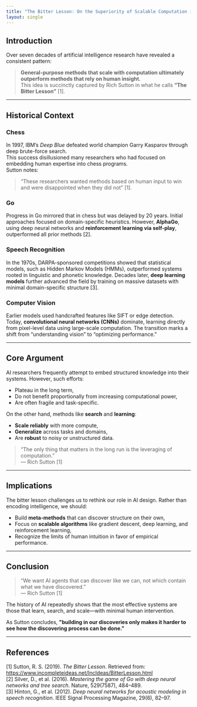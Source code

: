 ```yaml
---
title: "The Bitter Lesson: On the Superiority of Scalable Computation in AI"
layout: single
---
```


## Introduction

Over seven decades of artificial intelligence research have revealed a consistent pattern:  
> **General-purpose methods that scale with computation ultimately outperform methods that rely on human insight.**  
This idea is succinctly captured by Rich Sutton in what he calls **“The Bitter Lesson”** [1].

---

## Historical Context

### Chess

In 1997, IBM’s *Deep Blue* defeated world champion Garry Kasparov through deep brute-force search.  
This success disillusioned many researchers who had focused on embedding human expertise into chess programs.  
Sutton notes:

> “These researchers wanted methods based on human input to win and were disappointed when they did not” [1].

### Go

Progress in Go mirrored that in chess but was delayed by 20 years. Initial approaches focused on domain-specific heuristics. However, **AlphaGo**, using deep neural networks and **reinforcement learning via self-play**, outperformed all prior methods [2].

### Speech Recognition

In the 1970s, DARPA-sponsored competitions showed that statistical models, such as Hidden Markov Models (HMMs), outperformed systems rooted in linguistic and phonetic knowledge. Decades later, **deep learning models** further advanced the field by training on massive datasets with minimal domain-specific structure [3].

### Computer Vision

Earlier models used handcrafted features like SIFT or edge detection. Today, **convolutional neural networks (CNNs)** dominate, learning directly from pixel-level data using large-scale computation. The transition marks a shift from “understanding vision” to “optimizing performance.”

---

## Core Argument

AI researchers frequently attempt to embed structured knowledge into their systems. However, such efforts:

- Plateau in the long term,
- Do not benefit proportionally from increasing computational power,
- Are often fragile and task-specific.

On the other hand, methods like **search** and **learning**:

- **Scale reliably** with more compute,
- **Generalize** across tasks and domains,
- Are **robust** to noisy or unstructured data.

> “The only thing that matters in the long run is the leveraging of computation.”  
> — Rich Sutton [1]

---

## Implications

The bitter lesson challenges us to rethink our role in AI design. Rather than encoding intelligence, we should:

- Build **meta-methods** that can discover structure on their own,
- Focus on **scalable algorithms** like gradient descent, deep learning, and reinforcement learning,
- Recognize the limits of human intuition in favor of empirical performance.

---

## Conclusion

> “We want AI agents that can discover like we can, not which contain what we have discovered.”  
> — Rich Sutton [1]

The history of AI repeatedly shows that the most effective systems are those that learn, search, and scale—with minimal human intervention.

As Sutton concludes, **"building in our discoveries only makes it harder to see how the discovering process can be done."**

---

## References

[1] Sutton, R. S. (2019). *The Bitter Lesson*. Retrieved from: https://www.incompleteideas.net/IncIdeas/BitterLesson.html  
[2] Silver, D., et al. (2016). *Mastering the game of Go with deep neural networks and tree search*. Nature, 529(7587), 484–489.  
[3] Hinton, G., et al. (2012). *Deep neural networks for acoustic modeling in speech recognition*. IEEE Signal Processing Magazine, 29(6), 82–97.
